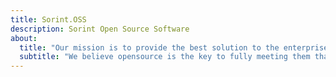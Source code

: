 ```yaml
---
title: Sorint.OSS
description: Sorint Open Source Software
about:
  title: "Our mission is to provide the best solution to the enterprise needs"
  subtitle: "We believe opensource is the key to fully meeting them thanks to Openness and Innovation"
---
```

